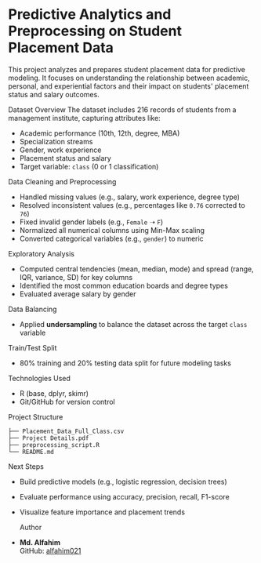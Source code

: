 # Predictive Analytics and Preprocessing on Student Placement Data

This project analyzes and prepares student placement data for predictive modeling. It focuses on understanding the relationship between academic, personal, and experiential factors and their impact on students' placement status and salary outcomes.

Dataset Overview
The dataset includes 216 records of students from a management institute, capturing attributes like:
- Academic performance (10th, 12th, degree, MBA)
- Specialization streams
- Gender, work experience
- Placement status and salary
- Target variable: `class` (0 or 1 classification)

 Data Cleaning and Preprocessing
- Handled missing values (e.g., salary, work experience, degree type)
- Resolved inconsistent values (e.g., percentages like `0.76` corrected to `76`)
- Fixed invalid gender labels (e.g., `Female` ➝ `F`)
- Normalized all numerical columns using Min-Max scaling
- Converted categorical variables (e.g., `gender`) to numeric

Exploratory Analysis
- Computed central tendencies (mean, median, mode) and spread (range, IQR, variance, SD) for key columns
- Identified the most common education boards and degree types
- Evaluated average salary by gender

Data Balancing
- Applied **undersampling** to balance the dataset across the target `class` variable

 Train/Test Split
- 80% training and 20% testing data split for future modeling tasks

 Technologies Used
- R (base, dplyr, skimr)
- Git/GitHub for version control

Project Structure
```
├── Placement_Data_Full_Class.csv
├── Project Details.pdf
├── preprocessing_script.R
└── README.md
```

  Next Steps
- Build predictive models (e.g., logistic regression, decision trees)
- Evaluate performance using accuracy, precision, recall, F1-score
- Visualize feature importance and placement trends

  Author
- **Md. Alfahim**  
  GitHub: [alfahim021](https://github.com/alfahim021)
